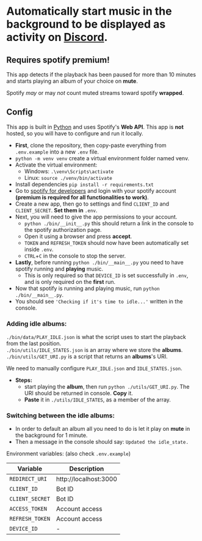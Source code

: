 # Automatically start music in the background to be displayed as activity on [Discord](https://discord.com/).



## Requires **spotify premium**!

    

This app detects if the playback has been paused for more than 10 minutes and starts playing an album of your choice on **mute**. 

Spotify *may* or may *not* count muted streams toward spotify **wrapped**.

## Config

This app is built in [Python](https://www.python.org/) and uses  Spotify's **Web API**. This app is **not** hosted, so you will have to configure and run it locally.
- **First**, clone the repository, then copy-paste everything from `.env.example` into a new `.env` file.
- `python -m venv venv` create a virtual environment folder named venv.
- Activate the virtual environment:
  - Windows: `.\venv\Scripts\activate`
  - Linux: `source ./venv/bin/activate`
- Install dependencies `pip install -r requirements.txt`
- Go to [spotify for developers](https://developer.spotify.com/) and login with your spotify account **(premium is required for all functionalities to work)**.
- Create a new app, then go to settings and find `CLIENT_ID` and `CLIENT_SECRET`. **Set them in** `.env`.
- Next, you will need to give the app permissions to your account.
  - `python ./bin/__init__.py` this should return a link in the console to the spotify authorization page.  
  - Open it using a browser and press **accept**.
  - `TOKEN` and `REFRESH_TOKEN` should now have been automatically set inside `.env`.
  - `CTRL`+`C` in the console to stop the server.
- **Lastly**, before running `python ./bin/__main__.py` you need to have spotify running and **playing** music.
  - This is only required so that `DEVICE_ID` is set successfully in `.env`, and is only required on the **first** run.
- Now that spotify is running and playing music, run `python ./bin/__main__.py`.
- You should see `'Checking if it's time to idle...'` written in the console.

### Adding idle albums:
`./bin/data/PLAY_IDLE.json` is what the script uses to start the playback from the last position.  
`./bin/utils/IDLE_STATES.json` is an array where we store the **albums**.
`./bin/utils/GET_URI.py` is a script that returns an **albums**'s URI.

We need to manually configure `PLAY_IDLE.json` and `IDLE_STATES.json`.  

- **Steps:**
  - start playing the **album**, then run `python ./utils/GET_URI.py`. The URI should be returned in console. **Copy** it.
  - **Paste** it in `./utils/IDLE_STATES`, as a member of the array.  
### Switching between the idle albums: 
- In order to default an album all you need to do is let it play on **mute** in the background for 1 minute. 
- Then a message in the console should say: `Updated the idle_state.` 

Environment variables: (also check `.env.example`)

| Variable               | Description                        |
|------------------------|------------------------------------|
| `REDIRECT_URI`                | http://localhost:3000       |
| `CLIENT_ID`                | Bot ID                      |
| `CLIENT_SECRET`                | Bot ID                  |
| `ACCESS_TOKEN`                | Account access                   |
| `REFRESH_TOKEN`            | Account access                  |
| `DEVICE_ID`             | -                         |
